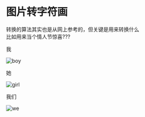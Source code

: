 # 图片转字符画  
转换的算法其实也是从网上参考的，但关键是用来转换什么  
比如用来当个情人节惊喜???  

我  

![boy]()

她  

![girl]()  

我们  

![we]() 
